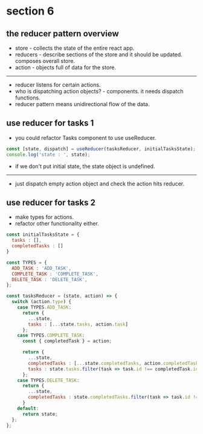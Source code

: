 # section 6

## the reducer pattern overview

* store - collects the state of the entire react app.
* reducers - describe sections of the store and it should be updated. composes overall store.
* action - objects full of data for the store.

----

* reducer listens for certain actions.
* who is dispatching action objects? - components. it needs dispatch functions.
* reducer pattern means unidirectional flow of the data.

## use reducer for tasks 1

* you could refactor Tasks component to use useReducer.

```javascript
const [state, dispatch] = useReducer(tasksReducer, initialTasksState);
console.log('state : ', state);
```

* if we don't put initial state, the state object is undefined.

-------

* just dispatch empty action object and check the action hits reducer.

## use reducer for tasks 2

* make types for actions.
* refactor other functionality either.


```javascript
const initialTasksState = {
  tasks : [],
  completedTasks : []
}

const TYPES = {
  ADD_TASK : 'ADD_TASK',
  COMPLETE_TASK : 'COMPLETE_TASK',
  DELETE_TASK : 'DELETE_TASK',
};

const tasksReducer = (state, action) => {
  switch (action.type) {
    case TYPES.ADD_TASK:
      return {
        ...state,
        tasks : [...state.tasks, action.task]
      };
    case TYPES.COMPLETE_TASK:
      const { completedTask } = action;

      return {
        ...state,
        completedTasks : [...state.completedTasks, action.completedTask],
        tasks : state.tasks.filter(task => task.id !== completedTask.id)
      };
    case TYPES.DELETE_TASK:
      return {
        ...state,
        completedTasks : state.completedTasks.filter(task => task.id !== action.id)
      }
    default:
      return state;
  };
};

```

